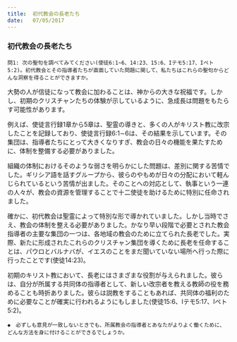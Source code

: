 ```yaml
---
title:  初代教会の長老たち
date:   07/05/2017
---
```


### 初代教会の長老たち

`問1: 次の聖句を調べてみてください(使徒6:1~6、14:23、15:6、Iテモ5:17、Iペト5:2)。初代教会とその指導者たちが直面していた問題に関して、私たちはこれらの聖句からどんな洞察を得ることができますか。`

大勢の人が信徒になって教会に加わることは、神からの大きな祝福です。しかし、初期のクリスチャンたちの体験が示しているように、急成長は問題をもたらす可能性があります。

例えば、使徒言行録1章から5章は、聖霊の導きと、多くの人がキリスト教に改宗したことを記録しており、使徒言行録6:1∼6は、その結果を示しています。その集団は、指導者たちにとって大きくなりすぎ、教会の日々の機能を果たすために、体制を整備する必要がありました。

組織の体制におけるそのような弱さを明らかにした問題は、差別に関する苦情でした。ギリシア語を話すグループから、彼らのやもめが日々の分配において軽んじられているという苦情が出ました。そのことへの対応として、執事という一連の人々が、教会の資源を管理することで十二使徒を助けるために特別に任命されました。

確かに、初代教会は聖霊によって特別な形で導かれていました。しかし当時でさえ、教会の体制を整える必要がありました。かなり早い段階で必要とされた教会指導者の主要な集団の一つは、各地域の教会のために立てられた長老でした。実際、新たに形成されたこれらのクリスチャン集団を導くために長老を任命することは、パウロとバルナバが、イエスのことをまだ聞いていない場所へ行った際に行ったことです(使徒14:23)。

初期のキリスト教において、長老にはさまざまな役割が与えられました。彼らは、自分が所属する共同体の指導者として、新しい改宗者を教える教師の役を務めることも時折ありました。彼らは説教をすることもあれば、共同体の福利のために必要なことが確実に行われるようにもしました(使徒15:6、Iテモ5:17、Iペト5:2)。

`◆　必ずしも意見が一致しないときでも、所属教会の指導者とあなたがよりよく働くために、どんな方法を身に付けることができるでしょうか。`
